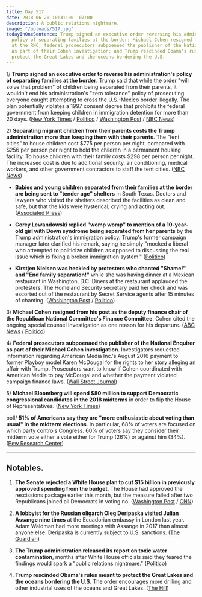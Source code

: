 ```yaml
---
title: Day 517
date: 2018-06-20 10:31:00 -07:00
description: A public relations nightmare.
image: "/uploads/517.jpg"
todayInOneSentence: Trump signed an executive order reversing his administration's
  policy of separating families at the border; Michael Cohen resigned from his post
  at the RNC; federal prosecutors subpoenaed the publisher of the National Enquirer
  as part of their Cohen investigation; and Trump rescinded Obama's rules meant to
  protect the Great Lakes and the oceans bordering the U.S.
---
```


1/ **Trump signed an executive order to reverse his administration's policy of separating families at the border**. Trump said that while the order "will solve that problem" of children being separated from their parents, it wouldn't end his administration's "zero tolerance" policy of prosecuting everyone caught attempting to cross the U.S.-Mexico border illegally. The plan potentially violates a 1997 consent decree that prohibits the federal government from keeping children in immigration detention for more than 20 days. ([New York Times](https://www.nytimes.com/2018/06/20/us/politics/trump-immigration-children-executive-order.html) / [Politico](https://www.politico.com/story/2018/06/20/im-ashamed-of-what-theyre-doing-backlash-grows-for-trump-and-his-aides-655498) / [Washington Post](https://www.washingtonpost.com/powerpost/gop-leaders-voice-hope-that-bill-addressing-family-separations-will-pass-thursday/2018/06/20/cc79db9a-7480-11e8-b4b7-308400242c2e_story.html) / [NBC News](https://www.nbcnews.com/politics/immigration/trump-says-he-ll-sign-order-stopping-separation-families-border-n885061))

2/ **Separating migrant children from their parents costs the Trump administration more than keeping them with their parents**. The "tent cities" to house children cost $775 per person per night, compared with $256 per person per night to hold the children in a permanent housing facility. To house children with their family costs $298 per person per night. The increased cost is due to additional security, air conditioning, medical workers, and other government contractors to staff the tent cities. ([NBC News](https://www.nbcnews.com/storyline/immigration-border-crisis/trump-admin-s-tent-cities-cost-more-keeping-migrant-kids-n884871))

* **Babies and young children separated from their families at the border are being sent to "tender age" shelters** in South Texas. Doctors and lawyers who visited the shelters described the facilities as clean and safe, but that the kids were hysterical, crying and acting out. ([Associated Press](https://apnews.com/dc0c9a5134d14862ba7c7ad9a811160e))

* **Corey Lewandowski replied "womp womp" to mention of a 10-year-old girl with Down syndrome being separated from her parents** by the Trump administration's immigration policy. Trump's former campaign manager later clarified his remark, saying he simply "mocked a liberal who attempted to politicize children as opposed to discussing the real issue which is fixing a broken immigration system." ([Politico](https://www.politico.com/story/2018/06/20/corey-lewandowski-girl-down-syndrome-655495))

* **Kirstjen Nielsen was heckled by protesters who chanted "Shame!" and "End family separation!"** while she was having dinner at a Mexican restaurant in Washington, D.C. Diners at the restaurant applauded the protesters. The Homeland Security secretary paid her check and was escorted out of the restaurant by Secret Service agents after 15 minutes of chanting. ([Washington Post](https://www.washingtonpost.com/news/morning-mix/wp/2018/06/20/kirstjen-nielsen-heckled-by-protesters-at-mexican-restaurant-if-kids-dont-eat-in-peace-you-dont-eat-in-peace/?utm_term=.2c40b25c9398) / [Politico](https://www.politico.com/story/2018/06/20/kirstjen-nielsen-heckled-restaurant-655494))

3/ **Michael Cohen resigned from his post as the deputy finance chair of the Republican National Committee's Finance Committee**. Cohen cited the ongoing special counsel investigation as one reason for his departure. ([ABC News](https://abcnews.go.com/Politics/michael-cohen-resigns-rnc-committee-post/story?id=56033406) / [Politico](https://www.politico.com/story/2018/06/20/michael-cohen-resigns-from-rnc-657334))

4/ **Federal prosecutors subpoenaed the publisher of the National Enquirer as part of their Michael Cohen investigation**. Investigators requested information regarding American Media Inc.'s August 2016 payment to former Playboy model Karen McDougal for the rights to her story alleging an affair with Trump. Prosecutors want to know if Cohen coordinated with American Media to pay McDougal and whether the payment violated campaign finance laws. ([Wall Street Journal](https://www.wsj.com/articles/publisher-of-national-enquirer-subpoenaed-in-michael-cohen-probe-1529529151))

5/ **Michael Bloomberg will spend $80 million to support Democratic congressional candidates in the 2018 midterms** in order to flip the  House of Representatives. ([New York Times](https://www.nytimes.com/2018/06/20/us/politics/mike-bloomberg-democrats-election.html))

poll/ **51% of Americans say they are "more enthusiastic about voting than usual" in the midterm elections**. In particular, 68% of voters are focused on which party controls Congress. 60% of voters say they consider their midterm vote either a vote either for Trump (26%) or against him (34%). ([Pew Research Center](http://www.people-press.org/2018/06/20/voters-more-focused-on-control-of-congress-and-the-president-than-in-past-midterms/))

---

## Notables.

1. **The Senate rejected a White House plan to cut $15 billion in previously approved spending from the budget**. The House had approved the rescissions package earlier this month, but the measure failed after two Republicans joined all Democrats in voting no. ([Washington Post](https://www.washingtonpost.com/business/economy/senate-rejects-billions-in-trump-spending-cuts-as-two-republicans-vote-no/2018/06/20/1a44df9a-74aa-11e8-b4b7-308400242c2e_story.html) / [CNN](https://www.cnn.com/2018/06/20/politics/senate-vote-rescissions-package/index.html))

2. **A lobbyist for the Russian oligarch Oleg Deripaska visited Julian Assange nine times** at the Ecuadorian embassy in London last year. Adam Waldman had more meetings with Assange in 2017 than almost anyone else. Deripaska is currently subject to U.S. sanctions. ([The Guardian](https://www.theguardian.com/media/2018/jun/20/us-lobbyist-for-russian-oligarch-visited-julian-assange-nine-times-last-year))

3. **The Trump administration released its report on toxic water contamination**, months after White House officials said they feared the findings would spark a "public relations nightmare." ([Politico](https://www.politico.com/story/2018/06/20/trump-report-toxic-chemicals-656319))

4. **Trump rescinded Obama's rules meant to protect the Great Lakes and the oceans bordering the U.S.** The order encourages more drilling and other industrial uses of the oceans and Great Lakes. ([The Hill](http://thehill.com/policy/energy-environment/393213-trump-rescinds-obamas-policy-on-protecting-oceans))
